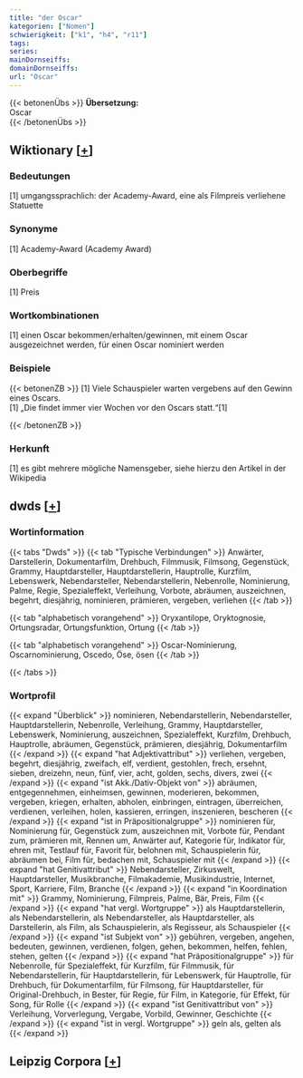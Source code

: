 ```yaml
---
title: "der Oscar"
kategorien: ["Nomen"]
schwierigkeit: ["k1", "h4", "r11"]
tags:
series:
mainDornseiffs:
domainDornseiffs:
url: "Oscar"
---
```


{{< betonenÜbs >}}
**Übersetzung:**  
Oscar  
{{< /betonenÜbs >}}

## Wiktionary [[+](https://de.wiktionary.org/wiki/Oscar)]

### Bedeutungen
[1] umgangssprachlich: der Academy-Award, eine als Filmpreis verliehene Statuette  

### Synonyme
[1] Academy-Award (Academy Award)  

### Oberbegriffe
[1] Preis  

### Wortkombinationen
[1] einen Oscar bekommen/erhalten/gewinnen, mit einem Oscar ausgezeichnet werden, für einen Oscar nominiert werden  

### Beispiele
{{< betonenZB >}}
[1] Viele Schauspieler warten vergebens auf den Gewinn eines Oscars.  
[1] „Die findet immer vier Wochen vor den Oscars statt.“[1]  

{{< /betonenZB >}}
### Herkunft
[1] es gibt mehrere mögliche Namensgeber, siehe hierzu den Artikel in der Wikipedia  



## dwds [[+](https://www.dwds.de/wb/Oscar)]

### Wortinformation
{{< tabs "Dwds" >}}
{{< tab "Typische Verbindungen" >}}
Anwärter, Darstellerin, Dokumentarfilm, Drehbuch, Filmmusik, Filmsong, Gegenstück, Grammy, Hauptdarsteller, Hauptdarstellerin, Hauptrolle, Kurzfilm, Lebenswerk, Nebendarsteller, Nebendarstellerin, Nebenrolle, Nominierung, Palme, Regie, Spezialeffekt, Verleihung, Vorbote, abräumen, auszeichnen, begehrt, diesjährig, nominieren, prämieren, vergeben, verliehen
{{< /tab >}}

{{< tab "alphabetisch vorangehend" >}}
Oryxantilope, Oryktognosie, Ortungsradar, Ortungsfunktion, Ortung
{{< /tab >}}

{{< tab "alphabetisch vorangehend" >}}
Oscar-Nominierung, Oscarnominierung, Oscedo, Öse, ösen
{{< /tab >}}

{{< /tabs >}}

### Wortprofil
{{< expand "Überblick" >}} nominieren, Nebendarstellerin, Nebendarsteller, Hauptdarstellerin, Nebenrolle, Verleihung, Grammy, Hauptdarsteller, Lebenswerk, Nominierung, auszeichnen, Spezialeffekt, Kurzfilm, Drehbuch, Hauptrolle, abräumen, Gegenstück, prämieren, diesjährig, Dokumentarfilm {{< /expand >}}
{{< expand "hat Adjektivattribut" >}} verliehen, vergeben, begehrt, diesjährig, zweifach, elf, verdient, gestohlen, frech, ersehnt, sieben, dreizehn, neun, fünf, vier, acht, golden, sechs, divers, zwei {{< /expand >}}
{{< expand "ist Akk./Dativ-Objekt von" >}} abräumen, entgegennehmen, einheimsen, gewinnen, moderieren, bekommen, vergeben, kriegen, erhalten, abholen, einbringen, eintragen, überreichen, verdienen, verleihen, holen, kassieren, erringen, inszenieren, bescheren {{< /expand >}}
{{< expand "ist in Präpositionalgruppe" >}} nominieren für, Nominierung für, Gegenstück zum, auszeichnen mit, Vorbote für, Pendant zum, prämieren mit, Rennen um, Anwärter auf, Kategorie für, Indikator für, ehren mit, Testlauf für, Favorit für, belohnen mit, Schauspielerin für, abräumen bei, Film für, bedachen mit, Schauspieler mit {{< /expand >}}
{{< expand "hat Genitivattribut" >}} Nebendarsteller, Zirkuswelt, Hauptdarsteller, Musikbranche, Filmakademie, Musikindustrie, Internet, Sport, Karriere, Film, Branche {{< /expand >}}
{{< expand "in Koordination mit" >}} Grammy, Nominierung, Filmpreis, Palme, Bär, Preis, Film {{< /expand >}}
{{< expand "hat vergl. Wortgruppe" >}} als Hauptdarstellerin, als Nebendarstellerin, als Nebendarsteller, als Hauptdarsteller, als Darstellerin, als Film, als Schauspielerin, als Regisseur, als Schauspieler {{< /expand >}}
{{< expand "ist Subjekt von" >}} gebühren, vergeben, angehen, bedeuten, gewinnen, verdienen, folgen, gehen, bekommen, helfen, fehlen, stehen, gelten {{< /expand >}}
{{< expand "hat Präpositionalgruppe" >}} für Nebenrolle, für Spezialeffekt, für Kurzfilm, für Filmmusik, für Nebendarstellerin, für Hauptdarstellerin, für Lebenswerk, für Hauptrolle, für Drehbuch, für Dokumentarfilm, für Filmsong, für Hauptdarsteller, für Original-Drehbuch, in Bester, für Regie, für Film, in Kategorie, für Effekt, für Song, für Rolle {{< /expand >}}
{{< expand "ist Genitivattribut von" >}} Verleihung, Vorverlegung, Vergabe, Vorbild, Gewinner, Geschichte {{< /expand >}}
{{< expand "ist in vergl. Wortgruppe" >}} geln als, gelten als {{< /expand >}}

## Leipzig Corpora [[+](https://corpora.uni-leipzig.de/en/res?word=Oscar&corpusId=deu_newscrawl-public_2018)]

